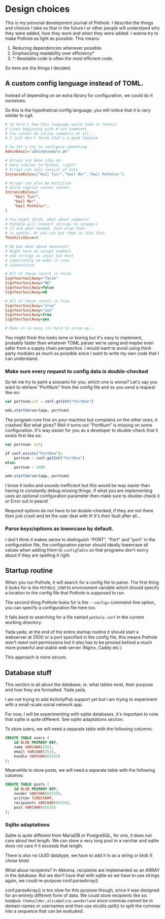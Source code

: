 # Design choices

This is my personal development journal of Pothole. I describe the things and choices I take so that in the future I or other people will understand why they were added, how they work and when they were added.
I wanna try to make Pothole as light as possible. This means:

1. Reducing dependencies whenever possible.
2. Emphasizing readability over efficiency*
3. *: Readable code is often the most efficient code.

So here are the things I decided.

## A custom config language instead of TOML.

Instead of depending on an extra library for configuration, we could do it ourselves.

So this is the hypothetical config language, you will notice that it is very similar to cgit.

```ini
# So here's how this language would look in theory:
# Lines beginning with # are comments
# You cannot do inline comments at all...
# I just don't think that's a good feature

# So let's try to configure something.
AdminEmail="admin@example.ph"

# Arrays are done like so:
# Very similar to Python, right?
# Arrays can only consist of Ints
InstanceRules=["Hail Tux!","Hail Me!","Hail Pothole!"]

# Arrays can also be multiline
# while regular values cannot.
InstanceRules=[
	"Hail Tux!",
	"Hail Me!",
	"Hail Pothole!",
]

# You might think, what about numbers?
# Pothole will convert strings to integers 
# if and when needed. Just wrap them
# in quotes. Or you can put them in like this:
TheShitsIGive=0

# Ok but what about booleans?
# Right here we accept numbers
# and strings as input but most
# importantly we make it case
# insensitive.

# All of these result in False
SignYourSoulAway="faLSe"
SignYourSoulAway="NO"
SignYourSoulAway=False
SignYourSoulAway=nO

# All of these result in True
SignYourSoulAway="true"
SignYourSoulAway="yes"
SignYourSoulAway=true
SignYourSoulAway=yes

# Make it so easy its hard to screw up...
```

You might think this looks lame or boring but it's easy to implement, probably faster than whatever TOML parser we're using and maybe even safer from a supply chain perspective. I would want to avoid using third-party modules as much as possible since I want to write my own code that I can understand.

### Make sure every request to config data is double-checked

So let me try to paint a scenario for you, which one is worse? Let's say you want to retrieve "PortNum" from the config file and so you send a request like-so:

```nim
var portnum:int = conf.getInt("PortNum")

web.startServer(app, portnum)
```

The program runs fine on your machine but complains on the other ones, it crashes! But what gives? Well it turns out "PortNum" is missing on some configuration. It's way easier for you as a developer to double-check that it exists first like so:

```nim
var portnum: int;

if conf.exists("PortNum"):
    portnum = conf.getInt("PortNum")
else:
    portnum = 3500

web.startServer(app, portnum)
```

I know it looks and sounds inefficient but this would be way easier than having to constantly debug missing things. if what you are implementing uses an optional configuration parameter then make sure to double-check it or Error out in peace!

Required options do not have to be double-checked, if they are not there then just crash and let the user deal with it! It's their fault after all...

### Parse keys/options as lowercase by default.

I don't think it makes sense to distinguish "PORT", "Port" and "port" in the configuration file, the configuration parser should ideally lowercase all values when adding them to `configTable` so that programs don't worry about if they are spelling it right.

## Startup routine

When you run Pothole, it will search for a config file to parse. The first thing it looks for is the `POTHOLE_CONFIG` environment variable which should specify a location to the config file that Pothole is supposed to run.

The second thing Pothole looks for is the `--config=` command-line option, you can specify a configuration file here too.

It falls back to searching for a file named `pothole.conf` in the current working directory.

Yada yada, at the end of the entire startup routine it should start a webserver at 3500 or a port specified in the config file, this means Pothole won't need root permissions but it also has to be proxied behind a much more powerful and stable web server (Nginx, Caddy etc.)

This approach is more secure.

## Database stuff

This section is all about the database, ie. what tables exist, their purpose and how they are formatted. Yada yada.

I am not trying to add ActivityPub support *yet* but I am trying to experiment with a small-scale social network app.

For now, I will be experimenting with sqlite databases, it's important to note that sqlite is quite different. See sqlite adaptations section.

To store users, we will need a separate table with the following columns:

```sql
CREATE TABLE users (
	id BLOB PRIMARY KEY,
	name VARCHAR(255),
	email VARCHAR(255),
	handle VARCHAR(65535)
);
```

Meanwhile to store posts, we will need a separate table with the following columns:

```sql
CREATE TABLE posts (
    id BLOB PRIMARY KEY,
    sender VARCHAR(65535),
	written TIMESTAMP,
	recipients VARCHAR(65535),
    post VARCHAR(65535)
);
```

### Sqlite adaptations

Sqlite is quite different from MariaDB or PostgreSQL, for one, it does not care about text length. We can store a very long post in a varchar and sqlite does not care if it exceeds that length.

There is also no UUID datatype, we have to add it in as a string or blob (I chose blob)

What about recipients? In Akkoma, recipients are implemented as an ARRAY in the database. But we don't have that with sqlite so we have to use strings again, we *could* re-purpose conf.parseArray()

conf.parseArray() is too slow for this purpose though, since it was designed for an entirely different form of data. 
We could store recipients like so: `bob@bob.thebuilder,alice@alice.wonderland` since commas *cannot* be in domain names or usernames and then use strutils.split() to split the commas into a sequence that can be evaluated.